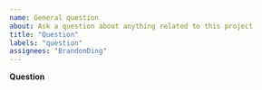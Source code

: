 ```yaml
---
name: General question
about: Ask a question about anything related to this project
title: "Question"
labels: "question"
assignees: "BrandonDing"
---
```


**Question**

<!-- Please ask your question here. It can be about the usage of this project, the internals, the implementation or whatever interests you.
Please use the BUG template for bugs and the FEATURE REQUEST template for feature requests. -->
